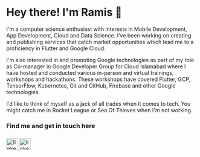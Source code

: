 
<!--
**ramism16/ramism16** is a ✨ _special_ ✨ repository because its `README.md` (this file) appears on your GitHub profile.

Here are some ideas to get you started:

- 🔭 I’m currently working on ...
- 🌱 I’m currently learning ...
- 👯 I’m looking to collaborate on ...
- 🤔 I’m looking for help with ...
- 💬 Ask me about ...
- 📫 How to reach me: ...
- 😄 Pronouns: ...
- ⚡ Fun fact: ...
-->

# Hey there! I'm Ramis 👋

I'm a computer science enthusiast with interests in Mobile Development, App Development, Cloud and Data Science. I've been working on creating and publishing services that catch market opportunities which lead me to a proficiency in Flutter and Google Cloud.

I'm also interested in and promoting Google technologies as part of my role as Co-manager in Google Developer Group for Cloud Islamabad where I have hosted and conducted various in-person and virtual trainings, workshops and hackathons. These workshops have covered Flutter, GCP, TensorFlow, Kubernetes, Git and GitHub, Firebase and other Google technologies.

I'd like to think of myself as a jack of all trades when it comes to tech.
You might catch me in Rocket League or Sea Of Thieves when I'm not working.

### Find me and get in touch here

###
<div align="left">
  <a href="https://www.linkedin.com/in/ramis-m16/" target="_blank">
    <img src="https://img.shields.io/static/v1?message=LinkedIn&logo=linkedin&label=&color=0077B5&logoColor=white&labelColor=&style=for-the-badge" height="30" alt="linkedin logo"  />
  </a>
  <a href="https://www.instagram.com/ramis.m16/" target="_blank">
    <img src="https://img.shields.io/static/v1?message=Instagram&logo=instagram&label=&color=d62976&logoColor=white&labelColor=&style=for-the-badge" height="30" alt="linkedin logo"  />
  </a>
</div>
